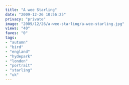 ```yaml
---
title: "A wee Starling"
date: "2009-12-26 10:56:25"
privacy: "private"
image: "2009/12/26/a-wee-starling/a-wee-starling.jpg"
views: "40"
faves: "0"
tags:
- "autumn"
- "bird"
- "england"
- "hydepark"
- "london"
- "portrait"
- "starling"
- "uk"
---
```

<a href="http://www.phillprice.com/2009/12/26/a-wee-starling" rel="nofollow"></a>
